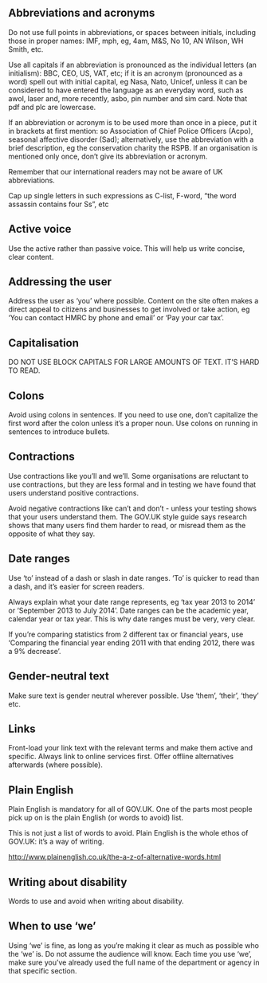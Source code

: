 

## Abbreviations and acronyms
 
Do not use full points in abbreviations, or spaces between initials, including those in proper names: IMF, mph, eg, 4am, M&S, No 10, AN Wilson, WH Smith, etc.
 
Use all capitals if an abbreviation is pronounced as the individual letters (an initialism): BBC, CEO, US, VAT, etc; if it is an acronym (pronounced as a word) spell out with initial capital, eg Nasa, Nato, Unicef, unless it can be considered to have entered the language as an everyday word, such as awol, laser and, more recently, asbo, pin number and sim card. Note that pdf and plc are lowercase.
 
If an abbreviation or acronym is to be used more than once in a piece, put it in brackets at first mention: so Association of Chief Police Officers (Acpo), seasonal affective disorder (Sad); alternatively, use the abbreviation with a brief description, eg the conservation charity the RSPB. If an organisation is mentioned only once, don’t give its abbreviation or acronym.
 
Remember that our international readers may not be aware of UK abbreviations. 

Cap up single letters in such expressions as C-list, F-word, “the word assassin contains four Ss”, etc


## Active voice

Use the active rather than passive voice. This will help us write concise, clear content.

## Addressing the user

Address the user as ‘you’ where possible. Content on the site often makes a direct appeal to citizens and businesses to get involved or take action, eg ‘You can contact HMRC by phone and email’ or ‘Pay your car tax’.

## Capitalisation

DO NOT USE BLOCK CAPITALS FOR LARGE AMOUNTS OF TEXT. IT’S HARD TO READ.
## Colons

Avoid using colons in sentences. If you need to use one, don’t capitalize the first word after the colon unless it’s a proper noun. 
Use colons on running in sentences to introduce bullets.

## Contractions

Use contractions like you’ll and we’ll. Some organisations are reluctant to use contractions, but they are less formal and in testing we have found that users understand positive contractions.

Avoid negative contractions like can’t and don’t - unless your testing shows that your users understand them.  The GOV.UK style guide says research shows that many users find them harder to read, or misread them as the opposite of what they say.


## Date ranges

Use ‘to’ instead of a dash or slash in date ranges. ‘To’ is quicker to read than a dash, and it’s easier for screen readers.

Always explain what your date range represents, eg ‘tax year 2013 to 2014’ or ‘September 2013 to July 2014’. Date ranges can be the academic year, calendar year or tax year. This is why date ranges must be very, very clear.

If you’re comparing statistics from 2 different tax or financial years, use ‘Comparing the financial year ending 2011 with that ending 2012, there was a 9% decrease’.


## Gender-neutral text

Make sure text is gender neutral wherever possible. Use ‘them’, ‘their’, ‘they’ etc.

## Links

Front-load your link text with the relevant terms and make them active and specific. Always link to online services first. Offer offline alternatives afterwards (where possible).

## Plain English

Plain English is mandatory for all of GOV.UK. One of the parts most people pick up on is the plain English (or words to avoid) list.

This is not just a list of words to avoid. Plain English is the whole ethos of GOV.UK: it’s a way of writing.

http://www.plainenglish.co.uk/the-a-z-of-alternative-words.html

## Writing about disability

Words to use and avoid when writing about disability.

## When to use ‘we’

Using ‘we’ is fine, as long as you’re making it clear as much as possible who the ‘we’ is. Do not assume the audience will know. Each time you use ‘we’, make sure you’ve already used the full name of the department or agency in that specific section.






<!-- ## When to use this component

## When not to use this component

## How it works

## Research on this component -->

